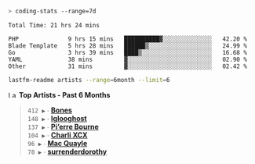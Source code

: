 ```zsh
> coding-stats --range=7d
```

<!--START_SECTION:waka-->

```text
Total Time: 21 hrs 24 mins

PHP              9 hrs 15 mins   ██████████▓░░░░░░░░░░░░░░   42.20 %
Blade Template   5 hrs 28 mins   ██████▒░░░░░░░░░░░░░░░░░░   24.99 %
Go               3 hrs 39 mins   ████▒░░░░░░░░░░░░░░░░░░░░   16.68 %
YAML             38 mins         ▓░░░░░░░░░░░░░░░░░░░░░░░░   02.90 %
Other            31 mins         ▓░░░░░░░░░░░░░░░░░░░░░░░░   02.42 %
```

<!--END_SECTION:waka-->

```zsh
lastfm-readme artists --range=6month --limit=6
```

<!--START_LASTFM_ARTISTS:{"period": "6month", "rows": 6}-->
<a href="https://last.fm" target="_blank"><img src="https://user-images.githubusercontent.com/17434202/215290617-e793598d-d7c9-428f-9975-156db1ba89cc.svg" alt="Last.fm Logo" width="18" height="13"/></a> **Top Artists - Past 6 Months**

> `412 ▶️` ∙ **[Bones](https://www.last.fm/music/Bones)**<br/>
> `148 ▶️` ∙ **[Iglooghost](https://www.last.fm/music/Iglooghost)**<br/>
> `137 ▶️` ∙ **[Pi’erre Bourne](https://www.last.fm/music/Pi%E2%80%99erre+Bourne)**<br/>
> `104 ▶️` ∙ **[Charli XCX](https://www.last.fm/music/Charli+XCX)**<br/>
> `96 ▶️` ∙ **[Mac Quayle](https://www.last.fm/music/Mac+Quayle)**<br/>
> `78 ▶️` ∙ **[surrenderdorothy](https://www.last.fm/music/surrenderdorothy)**<br/>
<!--END_LASTFM_ARTISTS-->
